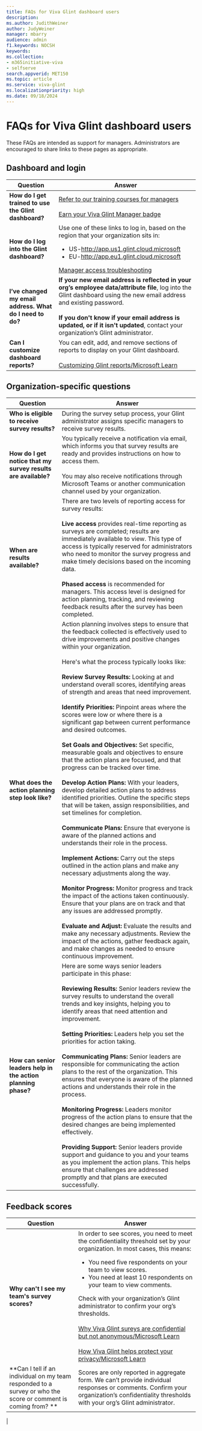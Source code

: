 ```yaml
---
title: FAQs for Viva Glint dashboard users
description: 
ms.author: JudithWeiner
author: JudyWeiner
manager: mbarry
audience: admin
f1.keywords: NOCSH
keywords: 
ms.collection:  
- m365initiative-viva
- selfserve 
search.appverid: MET150 
ms.topic: article
ms.service: viva-glint
ms.localizationpriority: high
ms.date: 09/18/2024
---
```


# FAQs for Viva Glint dashboard users

These FAQs are intended as support for managers. Administrators are encouraged to share links to these pages as appropriate.

## Dashboard and login

|Question|Answer|
|----|-----|
|**How do I get trained to use the Glint dashboard?**|[Refer to our training courses for managers](https:/learn.microsoft.com/en-us/viva/glint/start/viva-glint-learning-paths-and-modules#courses-for-managers)<br></br>[Earn your Viva Glint Manager badge](https://learn.microsoft.com/en-us/viva/glint/start/viva-glint-learning-paths-and-modules#courses-for-managers)|
|**How do I log into the Glint dashboard?**|Use one of these links to log in, based on the region that your organization sits in:<ul><li>US-http://app.us1.glint.cloud.microsoft </li><li>EU-http://app.eu1.glint.cloud.microsoft</ul>[Manager access troubleshooting](https://go.microsoft.com/fwlink/?linkid=2286630)|
|**I’ve changed my email address. What do I need to do?**|**If your new email address is reflected in your org’s employee data/attribute file**, log into the Glint dashboard using the new email address and existing password.<br></br>**If you don't know if your email address is updated, or if it isn't updated**, contact your organization’s Glint administrator.|
|**Can I customize dashboard reports?**|You can edit, add, and remove sections of reports to display on your Glint dashboard.<br></br>[Customizing Glint reports/Microsoft Learn](https://go.microsoft.com/fwlink/?linkid=2286296)|

## Organization-specific questions

|Question|Answer|
|----|-----|
|**Who is eligible to receive survey results?**|During the survey setup process, your Glint administrator assigns specific managers to receive survey results.|
|**How do I get notice that my survey results are available?**|You typically receive a notification via email, which informs you that survey results are ready and provides instructions on how to access them. <br></br>You may also receive notifications through Microsoft Teams or another communication channel used by your organization.|
|**When are results available?**|There are two levels of reporting access for survey results: <br></br>**Live access** provides real-time reporting as surveys are completed; results are immediately available to view. This type of access is typically reserved for administrators who need to monitor the survey progress and make timely decisions based on the incoming data.<br></br>**Phased access** is recommended for managers. This access level is designed for action planning, tracking, and reviewing feedback results after the survey has been completed. |
|**What does the action planning step look like?**|Action planning involves steps to ensure that the feedback collected is effectively used to drive improvements and positive changes within your organization. <br></br>Here's what the process typically looks like:<br></br>**Review Survey Results:** Looking at and understand overall scores, identifying areas of strength and areas that need improvement.<br></br>**Identify Priorities:** Pinpoint areas where the scores were low or where there is a significant gap between current performance and desired outcomes.<br></br>**Set Goals and Objectives:** Set specific, measurable goals and objectives to ensure that the action plans are focused, and that progress can be tracked over time.<br></br>**Develop Action Plans:** With your leaders, develop detailed action plans to address identified priorities. Outline the specific steps that will be taken, assign responsibilities, and set timelines for completion.<br></br>**Communicate Plans:** Ensure that everyone is aware of the planned actions and understands their role in the process.<br></br>**Implement Actions:** Carry out the steps outlined in the action plans and make any necessary adjustments along the way.<br></br>**Monitor Progress:** Monitor progress and track the impact of the actions taken continuously. Ensure that your plans are on track and that any issues are addressed promptly.<br></br>**Evaluate and Adjust:** Evaluate the results and make any necessary adjustments. Review the impact of the actions, gather feedback again, and make changes as needed to ensure continuous improvement.|
|**How can senior leaders help in the action planning phase?**|Here are some ways senior leaders participate in this phase:<br></br>**Reviewing Results:** Senior leaders review the survey results to understand the overall trends and key insights, helping you to identify areas that need attention and improvement.<br></br>**Setting Priorities:** Leaders help you set the priorities for action taking.<br></br>**Communicating Plans:** Senior leaders are responsible for communicating the action plans to the rest of the organization. This ensures that everyone is aware of the planned actions and understands their role in the process.<br></br>**Monitoring Progress:** Leaders monitor progress of the action plans to ensure that the desired changes are being implemented effectively. <br></br>**Providing Support:** Senior leaders provide support and guidance to you and your teams as you implement the action plans. This helps ensure that challenges are addressed promptly and that plans are executed successfully.|

## Feedback scores

|Question|Answer|
|----|-----|
|**Why can't I see my team's survey scores?**|In order to see scores, you need to meet the confidentiality threshold set by your organization. In most cases, this means:<ul><li>You need five respondents on your team to view scores. </li><li>You need at least 10 respondents on your team to view comments. </ul>Check with your organization’s Glint administrator to confirm your org’s thresholds.<br></br>[Why Viva Glint sureys are confidential but not anonymous/Microsoft Learn](https://go.microsoft.com/fwlink/?linkid=2286483)<br></br>[How Viva Glint helps protect your privacy/Microsoft Learn](https://go.microsoft.com/fwlink/?linkid=2286484)|
|**Can I tell if an individual on my team responded to a survey or who the score or comment is coming from? **| Scores are only reported in aggregate form. We can’t provide individual responses or comments. Confirm your organization’s confidentiality thresholds with your org’s Glint administrator.|
|














